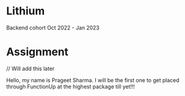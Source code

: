 # Lithium
Backend cohort Oct 2022 - Jan 2023


# Assignment
// Will add this later


Hello, my name is Prageet Sharma.
I will be the first one to get placed through FunctionUp at the highest package till yet!!!
